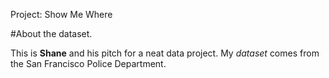 Project: Show Me Where

#About the dataset.

This is **Shane** and his pitch for a neat data project. My *dataset* comes from the San Francisco Police Department.
